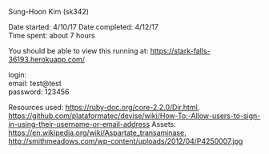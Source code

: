 Sung-Hoon Kim (sk342)

Date started:  4/10/17
Date completed: 4/12/17  
Time spent: about 7 hours  

You should be able to view this running at: https://stark-falls-36193.herokuapp.com/

login:  
    email: test@test  
    password: 123456

Resources used: https://ruby-doc.org/core-2.2.0/Dir.html, https://github.com/plataformatec/devise/wiki/How-To:-Allow-users-to-sign-in-using-their-username-or-email-address
Assets: https://en.wikipedia.org/wiki/Aspartate_transaminase, http://smithmeadows.com/wp-content/uploads/2012/04/P4250007.jpg
